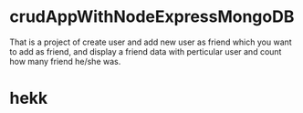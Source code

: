 # crudAppWithNodeExpressMongoDB

That is a project of create user and add new user as friend which you want to add as friend, and display a friend data with perticular user and count how many friend he/she was.

<h1> hekk </h1>
